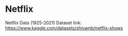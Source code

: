 # Netflix
Netflix Data (1925-2021)
Dataset link: https://www.kaggle.com/datasets/shivamb/netflix-shows
